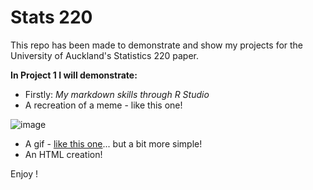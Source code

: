 # Stats 220

This repo has been made to demonstrate and show my projects for the University of Auckland's Statistics 220 paper.

**In Project 1 I will demonstrate:**
- Firstly: *My markdown skills through R Studio*
- A recreation of a meme - like this one!

![image](https://user-images.githubusercontent.com/122334820/224212304-4b2fb274-452d-4d37-ac21-936e234cb98d.png)
- A gif - [like this one](https://tenor.com/en-GB/view/kitten-cat-typing-typing-cat-thank-goodness-gif-16601149)... but a bit more simple! 
- An HTML creation!

Enjoy !
